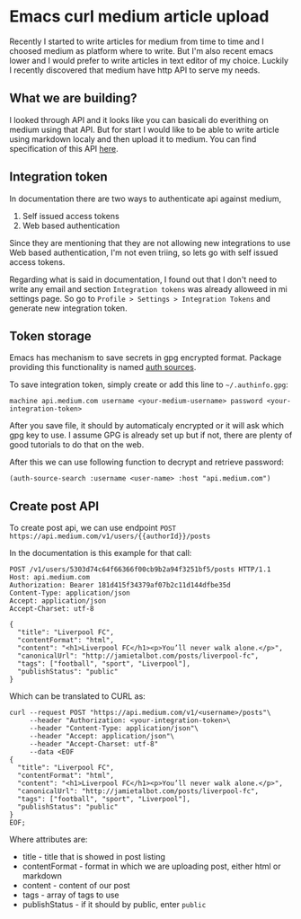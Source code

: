 # Emacs curl medium article upload

Recently I started to write articles for medium from time to time
and I choosed medium as platform where to write. But I'm also recent
emacs lower and I would prefer to write articles in text editor of my
choice. Luckily I recently discovered that medium have http API to
serve my needs.

## What we are building?

I looked through API and it looks like you can basicali do everithing
on medium using that API. But for start I would like to be able to write
article using markdown localy and then upload it to medium.
You can find specification of this API
[here](https://github.com/Medium/medium-api-docs).

## Integration token

In documentation there are two ways to authenticate api against medium,
1. Self issued access tokens
2. Web based authentication

Since they are mentioning that they are not allowing new integrations
to use Web based authentication, I'm not even triing, so lets go with
self issued access tokens.

Regarding what is said in documentation, I found out that I don't
need to write any email and section `Integration tokens` was already
alloweed in mi settings page. So go to `Profile > Settings > Integration Tokens`
and generate new integration token.

## Token storage

Emacs has mechanism to save secrets in gpg encrypted format.
Package providing this functionality is named
[auth sources](https://www.gnu.org/software/emacs/manual/html_node/auth/index.html).

To save integration token, simply create or add this line to `~/.authinfo.gpg`:

```
machine api.medium.com username <your-medium-username> password <your-integration-token>
```

After you save file, it should by automaticaly encrypted or it will ask which
gpg key to use. I assume GPG is already set up but if not, there are plenty
of good tutorials to do that on the web.

After this we can use following function to decrypt and retrieve password:

```
(auth-source-search :username <user-name> :host "api.medium.com")
```

## Create post API

To create post api, we can use endpoint
`POST https://api.medium.com/v1/users/{{authorId}}/posts`

In the documentation is this example for that call:

```
POST /v1/users/5303d74c64f66366f00cb9b2a94f3251bf5/posts HTTP/1.1
Host: api.medium.com
Authorization: Bearer 181d415f34379af07b2c11d144dfbe35d
Content-Type: application/json
Accept: application/json
Accept-Charset: utf-8

{
  "title": "Liverpool FC",
  "contentFormat": "html",
  "content": "<h1>Liverpool FC</h1><p>You’ll never walk alone.</p>",
  "canonicalUrl": "http://jamietalbot.com/posts/liverpool-fc",
  "tags": ["football", "sport", "Liverpool"],
  "publishStatus": "public"
}
```

Which can be translated to CURL as:

```
curl --request POST "https://api.medium.com/v1/<username>/posts"\
     --header "Authorization: <your-integration-token>\
     --header "Content-Type: application/json"\
     --header "Accept: application/json"\
     --header "Accept-Charset: utf-8"
     --data <EOF
{
  "title": "Liverpool FC",
  "contentFormat": "html",
  "content": "<h1>Liverpool FC</h1><p>You’ll never walk alone.</p>",
  "canonicalUrl": "http://jamietalbot.com/posts/liverpool-fc",
  "tags": ["football", "sport", "Liverpool"],
  "publishStatus": "public"
}
EOF;
```

Where attributes are:

- title - title that is showed in post listing
- contentFormat - format in which we are uploading post, either html or markdown
- content - content of our post
- tags - array of tags to use
- publishStatus - if it should by public, enter `public`
